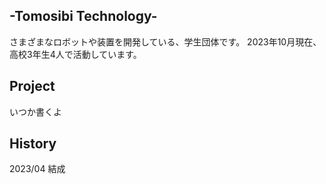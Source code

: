 ## -Tomosibi Technology-

さまざまなロボットや装置を開発している、学生団体です。
2023年10月現在、高校3年生4人で活動しています。

## Project
いつか書くよ

## History
2023/04 結成 
